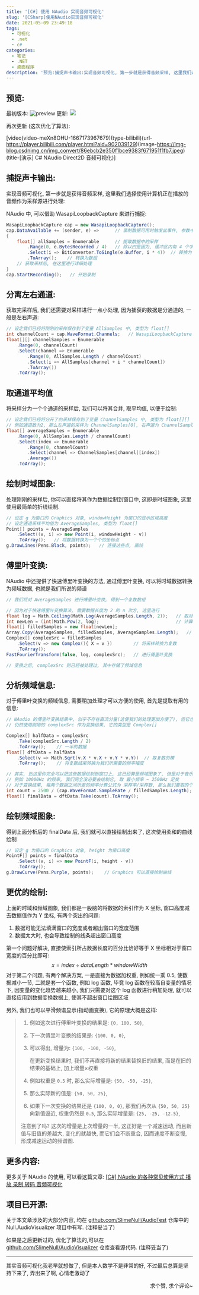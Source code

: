 ```yaml
---
title: '[C#] 使用 NAudio 实现音频可视化'
slug: '[CSharp]使用NAudio实现音频可视化'
date: 2021-05-09 23:49:18
tags:
  - 可视化
  - .net
  - c#
categories:
  - 笔记
  - .NET
  - 桌面程序
description: '预览:捕捉声卡输出:实现音频可视化, 第一步就是获得音频采样, 这里我们选择使用计算机正在播放的音频作为采样源进行处理:NAudio 中, 可以借助 WasapiLoopbackCapture 来进行捕捉:WasapiLoopbackCapture cap = new WasapiLoopbackCapture();cap.DataAvailable += (sender, e) =>      // 录制数据可用时触发此事件, 参数中包含音频数据{    float[] allSam'
---
```


## 预览:


最初版本:
![preview](images/20210509234816552.gif)
更新:
<a href="https://sm.ms/image/TCABEJvFoDMrnaf" target="_blank"><img src="https://i.loli.net/2021/06/25/TCABEJvFoDMrnaf.gif" ></a>


再次更新 (这次优化了算法):


[video(video-meXn8OHU-1667173967679)(type-bilibili)(url-https://player.bilibili.com/player.html?aid=902039129)(image-https://img-blog.csdnimg.cn/img_convert/86ebcb2e350f1bce9383f671951f1fb7.jpeg)(title-[演示] C# NAudio Direct2D 音频可视化)]



## 捕捉声卡输出:


实现音频可视化, 第一步就是获得音频采样, 这里我们选择使用计算机正在播放的音频作为采样源进行处理:


NAudio 中, 可以借助 WasapiLoopbackCapture 来进行捕捉:


```csharp
WasapiLoopbackCapture cap = new WasapiLoopbackCapture();
cap.DataAvailable += (sender, e) =>      // 录制数据可用时触发此事件, 参数中包含音频数据
{
    float[] allSamples = Enumerable      // 提取数据中的采样
        .Range(0, e.BytesRecorded / 4)   // 除以四是因为, 缓冲区内每 4 个字节构成一个浮点数, 一个浮点数是一个采样
        .Select(i => BitConverter.ToSingle(e.Buffer, i * 4))  // 转换为 float
        .ToArray();    // 转换为数组
    // 获取采样后, 在这里进行详细处理
}
cap.StartRecording();   // 开始录制
```




## 分离左右通道:


获取完采样后, 我们还需要对采样进行一点小处理, 因为捕获的数据是分通道的, 一般是左右声道:


```csharp
// 设定我们已经将刚刚的采样保存到了变量 AllSamples 中, 类型为 float[]
int channelCount = cap.WaveFormat.Channels;   // WasapiLoopbackCapture 的 WaveFormat 指定了当前声音的波形格式, 其中包含就通道数
float[][] channelSamples = Enumerable
    .Range(0, channelCount)
    .Select(channel => Enumerable
        .Range(0, AllSamples.Length / channelCount)
        .Select(i => AllSamples[channel + i * channelCount])
        .ToArray())
    .ToArray();
```




## 取通道平均值


将采样分为一个个通道的采样后, 我们可以将其合并, 取平均值, 以便于绘制:


```csharp
// 设定我们已经将分开了的采样保存到了变量 ChannelSamples 中, 类型为 float[][]
// 例如通道数为2, 那么左声道的采样为 ChannelSamples[0], 右声道为 ChannelSamples[1]
float[] averageSamples = Enumerable
    .Range(0, AllSamples.Length / channelCount)
    .Select(index => Enumerable
        .Range(0, channelCount)
        .Select(channel => ChannelSamples[channel][index])
        .Average())
    .ToArray();
```




## 绘制时域图象:


处理刚刚的采样后, 你可以直接将其作为数据绘制到窗口中, 这即是时域图象, 这里使用最简单的折线绘制.


```csharp
// 设定 g 为窗口的 Graphics 对象, windowHeight 为窗口的显示区域高度
// 设定通道采样平均值为 AverageSamples, 类型为 float[]
Point[] points = AverageSamples
    .Select((v, i) => new Point(i, windowHeight - v))
    .ToArray();   // 将数据转换为一个个的坐标点
g.DrawLines(Pens.Black, points);   // 连接这些点, 画线
```




## 傅里叶变换:


NAudio 中还提供了快速傅里叶变换的方法, 通过傅里叶变换, 可以将时域数据转换为频域数据, 也就是我们所说的频谱


```csharp
// 我们将对 AverageSamples 进行傅里叶变换, 得到一个复数数组

// 因为对于快速傅里叶变换算法, 需要数据长度为 2 的 n 次方, 这里进行
float log = Math.Ceiling(Math.Log(AverageSamples.Length, 2));   // 取对数并向上取整
int newLen = (int)Math.Pow(2, log);                             // 计算新长度
float[] filledSamples = new float[newLen];
Array.Copy(AverageSamples, filledSamples, AverageSamples.Length);   // 拷贝到新数组
Complex[] complexSrc = filledSamples
    .Select(v => new Complex(){ X = v })        // 将采样转换为复数
    .ToArray();
FastFourierTransform(false, log, complexSrc);   // 进行傅里叶变换

// 变换之后, complexSrc 则已经被处理过, 其中存储了频域信息
```




## 分析频域信息:


对于傅里叶变换的频域信息, 需要稍加处理才可以方便的使用, 首先是提取有用的信息:


```csharp
// NAudio 的傅里叶变换结果中, 似乎不存在直流分量(这使我们的处理更加方便了), 但它也是有共轭什么的(也就是数据左右对称, 只有一半是有用的)
// 仍然使用刚刚的 complexSrc 作为变换结果, 它的类型是 Complex[]

Complex[] halfData = complexSrc
    .Take(complexSrc.Length / 2)
    .ToArray();    // 一半的数据
float[] dftData = halfData
    .Select(v => Math.Sqrt(v.X * v.X + v.Y * v.Y))  // 取复数的模
    .ToArray();    // 将复数结果转换为我们所需要的频率幅度

// 其实, 到这里你完全可以把这些数据绘制到窗口上, 这已经算是频域图象了, 但是对于音乐可视化来讲, 某些频率的数据我们完全不需要
// 例如 10000Hz 的频率, 我们完全没必要去绘制它, 取 最小频率 ~ 2500Hz 足矣
// 对于变换结果, 每两个数据之间所差的频率计算公式为 采样率/采样数, 那么我们要取的个数也可以由 2500 / (采样率 / 采样数) 来得出
int count = 2500 / (cap.WaveFormat.SampleRate / filledSamples.Length);
float[] finalData = dftData.Take(count).ToArray();
```




## 绘制频域图象:


得到上面分析后的 finalData 后, 我们就可以直接绘制出来了, 这次使用柔和的曲线绘制


```csharp
// 设定 g 为窗口的 Graphics 对象, height 为窗口高度
PointF[] points = finalData
    .Select((v, i) => new PointF(i, height - v))
    .ToArray();
g.DrawCurve(Pens.Purple, points);    // Graphics 可以直接绘制曲线
```




## 更优的绘制:


上面的时域和频域图象, 我们都是一股脑的将数据的索引作为 X 坐标, 窗口高度减去数据值作为 Y 坐标, 有两个突出的问题:


1. 数据可能无法填满窗口的宽度或者超出窗口的宽度范围
2. 数据太大时, 也会导致绘制的线条超出窗口高度


第一个问题好解决, 直接使索引所占数据长度的百分比恰好等于 X 坐标相对于窗口宽度的百分比即可:
$$
x = index \div dataLength * windowWidth
$$
对于第二个问题, 有两个解决方案, 一是直接为数据加权重, 例如统一乘 0.5, 使数据减小一节, 二就是套一个函数, 例如 log 函数, 毕竟 log 函数在较高自变量的情况下, 因变量的变化趋势越来越小, 我们只需要对这个 log 函数进行稍加处理, 就可以直接应用到数据变换数据上, 使其不超出窗口绘图区域


另外, 我们也可以平滑频谱显示(指动画变换), 它的原理大概是这样: 


> 1. 例如这次进行傅里叶变换的结果是: `{0, 100, 50}`, 
>
> 2. 下一次傅里叶变换的结果是: `{100, 0, 0}`, 
>
> 3. 可以得出, 增量为: `{100, -100, -50}`, 
>
>    在更新变换结果时, 我们不再直接将新的结果替换旧的结果, 而是在旧的结果的基础上, 加上增量×权重
>
> 4. 例如权重是 `0.5` 时, 那么实际增量是: `{50, -50, -25}`, 
>
> 5. 那么实际新的值是: `{50, 50, 25}`, 
>
> 6. 如果下一次变换的结果还是 `{100, 0, 0}`, 那我们再次从 `{50, 50, 25}` 向新值逼近, 权重仍然是 `0.5`, 那么实际增量是: `{25, -25, -12.5}`, 
>
> 注意到了吗? 这次的增量是上次增量的一半, 这正好是一个减速运动, 而且新值与旧值的差越大, 变化的就越快, 而它们会不断重合, 因而速度不断变慢, 形成减速运动的频谱图.




## 更多内容:


更多关于 NAudio 的使用, 可以看这篇文章: [[C#] NAudio 的各种常见使用方式 播放 录制 转码 音频可视化](https://blog.csdn.net/m0_46555380/article/details/116460477)




## 项目已开源:


关于本文章涉及的大部分内容, 均在 [github.com/SlimeNull/AudioTest](https://github.com/SlimeNull/AudioTest) 仓库中的 Null.AudioVisualizer 项目中有写. (注释妥当了)


如果是之后更新过的, 优化了算法的,可以在 [github.com/SlimeNull/AudioVisualizer](https://github.com/SlimeNull/AudioVisualizer) 仓库查看源代码. (注释妥当了)



---


其实音频可视化我老早就想做了, 但是本人数学不是非常的好, 不过最后总算是坚持下来了, 弄出来了啊, 心情老激动了


<div align="right">求个赞, 求个评论~</div>
